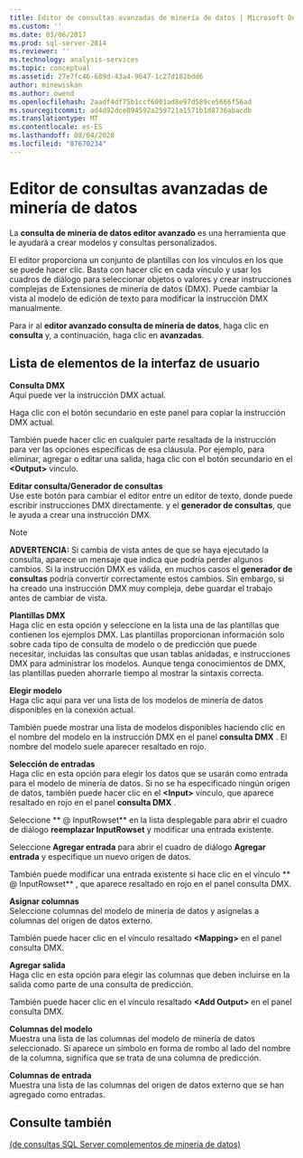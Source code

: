 ```yaml
---
title: Editor de consultas avanzadas de minería de datos | Microsoft Docs
ms.custom: ''
ms.date: 03/06/2017
ms.prod: sql-server-2014
ms.reviewer: ''
ms.technology: analysis-services
ms.topic: conceptual
ms.assetid: 27e7fc46-689d-43a4-9647-1c27d182bdd6
author: minewiskan
ms.author: owend
ms.openlocfilehash: 2aadf4df75b1ccf6001ad8e97d589ce5666f56ad
ms.sourcegitcommit: ad4d92dce894592a259721a1571b1d8736abacdb
ms.translationtype: MT
ms.contentlocale: es-ES
ms.lasthandoff: 08/04/2020
ms.locfileid: "87670234"
---
```

# <a name="advanced-data-mining-query-editor"></a>Editor de consultas avanzadas de minería de datos
  La **consulta de minería de datos editor avanzado** es una herramienta que le ayudará a crear modelos y consultas personalizados.  
  
 El editor proporciona un conjunto de plantillas con los vínculos en los que se puede hacer clic. Basta con hacer clic en cada vínculo y usar los cuadros de diálogo para seleccionar objetos o valores y crear instrucciones complejas de Extensiones de minería de datos (DMX). Puede cambiar la vista al modelo de edición de texto para modificar la instrucción DMX manualmente.  
  
 Para ir al **editor avanzado consulta de minería de datos**, haga clic en **consulta** y, a continuación, haga clic en **avanzadas**.  
  
## <a name="ui-element-list"></a>Lista de elementos de la interfaz de usuario  
 **Consulta DMX**  
 Aquí puede ver la instrucción DMX actual.  
  
 Haga clic con el botón secundario en este panel para copiar la instrucción DMX actual.  
  
 También puede hacer clic en cualquier parte resaltada de la instrucción para ver las opciones específicas de esa cláusula. Por ejemplo, para eliminar, agregar o editar una salida, haga clic con el botón secundario en el **\<Output>** vínculo.  
  
 **Editar consulta/Generador de consultas**  
 Use este botón para cambiar el editor entre un editor de texto, donde puede escribir instrucciones DMX directamente. y el **generador de consultas**, que le ayuda a crear una instrucción DMX.  
  
> [!NOTE]  
>  **ADVERTENCIA:** Si cambia de vista antes de que se haya ejecutado la consulta, aparece un mensaje que indica que podría perder algunos cambios. Si la instrucción DMX es válida, en muchos casos el **generador de consultas** podría convertir correctamente estos cambios. Sin embargo, si ha creado una instrucción DMX muy compleja, debe guardar el trabajo antes de cambiar de vista.  
  
 **Plantillas DMX**  
 Haga clic en esta opción y seleccione en la lista una de las plantillas que contienen los ejemplos DMX. Las plantillas proporcionan información solo sobre cada tipo de consulta de modelo o de predicción que puede necesitar, incluidas las consultas que usan tablas anidadas, e instrucciones DMX para administrar los modelos. Aunque tenga conocimientos de DMX, las plantillas pueden ahorrarle tiempo al mostrar la sintaxis correcta.  
  
 **Elegir modelo**  
 Haga clic aquí para ver una lista de los modelos de minería de datos disponibles en la conexión actual.  
  
 También puede mostrar una lista de modelos disponibles haciendo clic en el nombre del modelo en la instrucción DMX en el panel **consulta DMX** . El nombre del modelo suele aparecer resaltado en rojo.  
  
 **Selección de entradas**  
 Haga clic en esta opción para elegir los datos que se usarán como entrada para el modelo de minería de datos. Si no se ha especificado ningún origen de datos, también puede hacer clic en el **\<Input>** vínculo, que aparece resaltado en rojo en el panel **consulta DMX** .  
  
 Seleccione ** \@ InputRowset** en la lista desplegable para abrir el cuadro de diálogo **reemplazar InputRowset** y modificar una entrada existente.  
  
 Seleccione **Agregar entrada** para abrir el cuadro de diálogo **Agregar entrada** y especifique un nuevo origen de datos.  
  
 También puede modificar una entrada existente si hace clic en el vínculo ** \@ InputRowset** , que aparece resaltado en rojo en el panel consulta DMX.  
  
 **Asignar columnas**  
 Seleccione columnas del modelo de minería de datos y asígnelas a columnas del origen de datos externo.  
  
 También puede hacer clic en el vínculo resaltado **\<Mapping>** en el panel consulta DMX.  
  
 **Agregar salida**  
 Haga clic en esta opción para elegir las columnas que deben incluirse en la salida como parte de una consulta de predicción.  
  
 También puede hacer clic en el vínculo resaltado **\<Add Output>** en el panel consulta DMX.  
  
 **Columnas del modelo**  
 Muestra una lista de las columnas del modelo de minería de datos seleccionado. Si aparece un símbolo en forma de rombo al lado del nombre de la columna, significa que se trata de una columna de predicción.  
  
 **Columnas de entrada**  
 Muestra una lista de las columnas del origen de datos externo que se han agregado como entradas.  
  
## <a name="see-also"></a>Consulte también  
 [&#40;de consultas SQL Server complementos de minería de datos&#41;](query-sql-server-data-mining-add-ins.md)  
  
  
